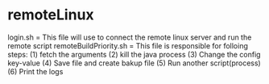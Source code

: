 # remoteLinux

login.sh = This file will use to connect the remote linux server and run the remote script
remoteBuildPriority.sh = This file is responsible for folloing steps:
                         (1) fetch the arguments
                         (2) kill the java process
                         (3) Change the config key-value 
                         (4) Save file and create bakup file
                         (5) Run another script(process)
                         (6) Print the logs
